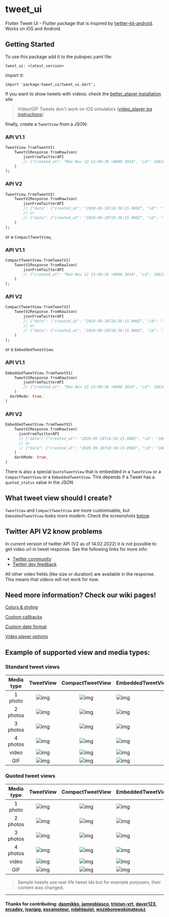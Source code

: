 # tweet_ui

Flutter Tweet UI - Flutter package that is inspired by
[twitter-kit-android](https://github.com/twitter-archive/twitter-kit-android). Works on iOS and Android.

## Getting Started

To use this package add it to the pubspec.yaml file:

`tweet_ui: <latest_version>`

import it:

`import 'package:tweet_ui/tweet_ui.dart';`

If you want to show tweets with videos: check the
[better_player installation]( https://jhomlala.github.io/betterplayer/#/install) site

> Video/GIF Tweets don't work on iOS simulators ([video_player ios instructions](https://pub.dev/packages/video_player#ios))


finally, create a `TweetView` from a JSON:

### API V1.1
```dart
TweetView.fromTweetV1(
    TweetV1Response.fromRawJson(
        jsonFromTwitterAPI
        // {"created_at": "Mon Nov 12 13:00:38 +0000 2018", "id": 1061967001177018368, ...
    )
);
```
### API V2
```dart
TweetView.fromTweetV2(
    TweetV2Response.fromRawJson(
        jsonFromTwitterAPI
        // {"data": ["created_at": "2020-09-18T18:36:15.000Z", "id": "1061967001177018368", ...
        // or
        // {"data": {"created_at": "2020-09-18T18:36:15.000Z", "id": "1061967001177018368", ...
    )
);
```

or a `CompactTweetView`,

### API V1.1
```dart
CompactTweetView.fromTweetV1(
    TweetV1Response.fromRawJson(
        jsonFromTwitterAPI
        // {"created_at": "Mon Nov 12 13:00:38 +0000 2018", "id": 1061967001177018368, ...
    )
);
```

### API V2
```dart
CompactTweetView.fromTweetV2(
    TweetV2Response.fromRawJson(
        jsonFromTwitterAPI
        // {"data": ["created_at": "2020-09-18T18:36:15.000Z", "id": "1061967001177018368", ...
        // or
        // {"data": {"created_at": "2020-09-18T18:36:15.000Z", "id": "1061967001177018368", ...
    )
);
```

or a `EmbeddedTweetView`.

### API V1.1
```dart
EmbeddedTweetView.fromTweetV1(
    TweetV1Response.fromRawJson(
        jsonFromTwitterAPI
        // {"created_at": "Mon Nov 12 13:00:38 +0000 2018", "id": 1061967001177018368, ...
    )
  darkMode: true,
)
```

### API V2
```dart
EmbeddedTweetView.fromTweetV2(
    TweetV2Response.fromRawJson(
      jsonFromTwitterAPI
      // {"data": ["created_at": "2020-09-18T18:36:15.000Z", "id": "1061967001177018368", ...
      // or
      // {"data": {"created_at": "2020-09-18T18:36:15.000Z", "id": "1061967001177018368", ...
    )
    darkMode: true,
)
```

There is also a special `QuoteTweetView` that is embedded in a `TweetView` or a `CompactTweetView` or a
`EmbeddedTweetView`. This depends if a Tweet has a `quoted_status` value in the JSON.

## What tweet view should I create?

`TweetView` and `CompactTweetView` are more customisable, but `EmbeddedTweetView` looks more modern. Check the screenshots [below](https://github.com/schibsted/tweet_ui#example-of-supported-view-and-media-types).

## Twitter API V2 know problems
In current version of twitter API (V2 as of 14.02.2022) it is not possible to get video url in tweet response.
See the following links for more info:
- [Twitter community](https://twittercommunity.com/t/where-would-i-find-the-direct-link-to-an-mp4-video-posted-in-v2/146933/2)
- [Twitter dev feedback](https://twitterdevfeedback.uservoice.com/forums/930250-twitter-api/suggestions/41291761-media-fields-should-return-url-for-gifs-or-videos)

All other video fields (like size or duration) are available in the response. 
This means that videos will not work for now.

## Need more information? Check our wiki pages!

[Colors & styling](https://github.com/schibsted/tweet_ui/wiki/Colors-&-styling)

[Custom callbacks](https://github.com/schibsted/tweet_ui/wiki/Custom-callbacks)

[Custom date format](https://github.com/schibsted/tweet_ui/wiki/Custom-date-format)

[Video player options](https://github.com/schibsted/tweet_ui/wiki/Video-player-options)

## Example of supported view and media types:

### Standard tweet views

| Media type |                                               TweetView                                               |                                           CompactTweetView                                           | EmbeddedTweetView                                                                                     |
|:----------:|:-----------------------------------------------------------------------------------------------------:|:----------------------------------------------------------------------------------------------------:|:------------------------------------------------------------------------------------------------------|
|  1 photo   | ![img](https://raw.githubusercontent.com/schibsted/tweet_ui/dev/screenshots/standard_1_photo.png)  | ![img](https://raw.githubusercontent.com/schibsted/tweet_ui/dev/screenshots/compact_1_photo.png)  | ![img](https://raw.githubusercontent.com/schibsted/tweet_ui/dev/screenshots/embedded_1_photo.png)  |
|  2 photos  | ![img](https://raw.githubusercontent.com/schibsted/tweet_ui/dev/screenshots/standard_2_photos.png) | ![img](https://raw.githubusercontent.com/schibsted/tweet_ui/dev/screenshots/compact_2_photos.png) | ![img](https://raw.githubusercontent.com/schibsted/tweet_ui/dev/screenshots/embedded_2_photos.png) |
|  3 photos  | ![img](https://raw.githubusercontent.com/schibsted/tweet_ui/dev/screenshots/standard_3_photos.png) | ![img](https://raw.githubusercontent.com/schibsted/tweet_ui/dev/screenshots/compact_3_photos.png) | ![img](https://raw.githubusercontent.com/schibsted/tweet_ui/dev/screenshots/embedded_3_photos.png) |
|  4 photos  | ![img](https://raw.githubusercontent.com/schibsted/tweet_ui/dev/screenshots/standard_4_photos.png) | ![img](https://raw.githubusercontent.com/schibsted/tweet_ui/dev/screenshots/compact_4_photos.png) | ![img](https://raw.githubusercontent.com/schibsted/tweet_ui/dev/screenshots/embedded_4_photos.png) |
|   video    |  ![img](https://raw.githubusercontent.com/schibsted/tweet_ui/dev/screenshots/standard_video.png)   |  ![img](https://raw.githubusercontent.com/schibsted/tweet_ui/dev/screenshots/compact_video.png)   | ![img](https://raw.githubusercontent.com/schibsted/tweet_ui/dev/screenshots/embedded_video.png)    |
|    GIF     |   ![img](https://raw.githubusercontent.com/schibsted/tweet_ui/dev/screenshots/standard_gif.png)    |   ![img](https://raw.githubusercontent.com/schibsted/tweet_ui/dev/screenshots/compact_gif.png)    | ![img](https://raw.githubusercontent.com/schibsted/tweet_ui/dev/screenshots/embedded_gif.png)      |

### Quoted tweet views

| Media type |                                                  TweetView                                                  |                                              CompactTweetView                                              | EmbeddedTweetView                                                                                           |
|:----------:|:-----------------------------------------------------------------------------------------------------------:|:----------------------------------------------------------------------------------------------------------:|:------------------------------------------------------------------------------------------------------------|
|  1 photo   | ![img](https://raw.githubusercontent.com/schibsted/tweet_ui/dev/screenshots/standard_quote_1_photo.png)  | ![img](https://raw.githubusercontent.com/schibsted/tweet_ui/dev/screenshots/compact_quote_1_photo.png)  | ![img](https://raw.githubusercontent.com/schibsted/tweet_ui/dev/screenshots/embedded_quote_1_photo.png)  |
|  2 photos  | ![img](https://raw.githubusercontent.com/schibsted/tweet_ui/dev/screenshots/standard_quote_2_photos.png) | ![img](https://raw.githubusercontent.com/schibsted/tweet_ui/dev/screenshots/compact_quote_2_photos.png) | ![img](https://raw.githubusercontent.com/schibsted/tweet_ui/dev/screenshots/embedded_quote_2_photos.png) |
|  3 photos  | ![img](https://raw.githubusercontent.com/schibsted/tweet_ui/dev/screenshots/standard_quote_3_photos.png) | ![img](https://raw.githubusercontent.com/schibsted/tweet_ui/dev/screenshots/compact_quote_3_photos.png) | ![img](https://raw.githubusercontent.com/schibsted/tweet_ui/dev/screenshots/embedded_quote_3_photos.png) |
|  4 photos  | ![img](https://raw.githubusercontent.com/schibsted/tweet_ui/dev/screenshots/standard_quote_4_photos.png) | ![img](https://raw.githubusercontent.com/schibsted/tweet_ui/dev/screenshots/compact_quote_4_photos.png) | ![img](https://raw.githubusercontent.com/schibsted/tweet_ui/dev/screenshots/embedded_quote_4_photos.png) |
|   video    |  ![img](https://raw.githubusercontent.com/schibsted/tweet_ui/dev/screenshots/standard_quote_video.png)   |  ![img](https://raw.githubusercontent.com/schibsted/tweet_ui/dev/screenshots/compact_quote_video.png)   | ![img](https://raw.githubusercontent.com/schibsted/tweet_ui/dev/screenshots/embedded_quote_video.png)    |
|    GIF     |   ![img](https://raw.githubusercontent.com/schibsted/tweet_ui/dev/screenshots/standard_quote_gif.png)    |   ![img](https://raw.githubusercontent.com/schibsted/tweet_ui/dev/screenshots/compact_quote_gif.png)    | ![img](https://raw.githubusercontent.com/schibsted/tweet_ui/dev/screenshots/embedded_quote_gif.png)      |

> Sample tweets use real-life tweet ids but for example purposes, their content was changed.

***

#### Thanks for contributing: [dasmikko](https://github.com/dasmikko), [jamesblasco](https://github.com/jamesblasco), [tristan-vrt](https://github.com/tristan-vrt), [daver123](https://github.com/daver123), [ercadev](https://github.com/ercadev), [ivanjpg](https://github.com/ivanjpg), [escamoteur](https://github.com/escamoteur), [ndahlquist](https://github.com/ndahlquist), [wszeborowskimateusz](https://github.com/wszeborowskimateusz)

